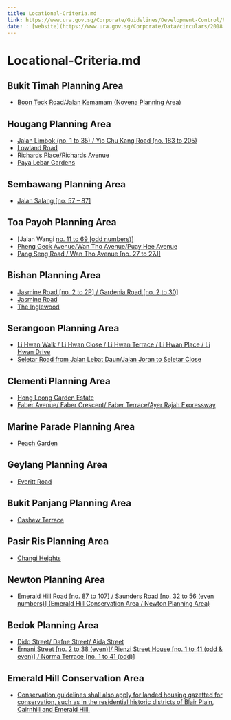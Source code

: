 ```yaml
---
title: Locational-Criteria.md
link: https://www.ura.gov.sg/Corporate/Guidelines/Development-Control/Residential/Terrace/Locational-Criteria
date: : [website](https://www.ura.gov.sg/Corporate/Data/circulars/2018
---
```


# Locational-Criteria.md

## Bukit Timah Planning Area
- [Boon Teck Road/Jalan Kemamam (Novena Planning Area)](https://www.ura.gov.sg/-/media/Corporate/Guidelines/Development-control/Street-Block-Plans/Boon-Teck-Road_Jalan-Kemamam.pdf)

## Hougang Planning Area
- [Jalan Limbok (no. 1 to 35) / Yio Chu Kang Road (no. 183 to 205)](https://www.ura.gov.sg/-/media/Corporate/Guidelines/Development-control/Street-Block-Plans/Jalan-Limbok-Yio-Chu-Kang-Road.pdf)
- [Lowland Road](https://www.ura.gov.sg/-/media/Corporate/Guidelines/Development-control/Street-Block-Plans/Lowland-Road.pdf)
- [Richards Place/Richards Avenue](https://www.ura.gov.sg/-/media/Corporate/Guidelines/Development-control/Street-Block-Plans/Richards-Place_Richards-Avenue.pdf)
- [Paya Lebar Gardens](https://www.ura.gov.sg/-/media/Corporate/Guidelines/Development-control/Street-Block-Plans/Paya-Lebar-Gardens.pdf)

## Sembawang Planning Area
- [Jalan Salang [no. 57 – 87]](https://www.ura.gov.sg/-/media/Corporate/Guidelines/Development-control/Street-Block-Plans/Jalan-Salang.pdf)

## Toa Payoh Planning Area
- [Jalan Wangi [no. 11 to 69 [odd numbers)]](https://www.ura.gov.sg/-/media/Corporate/Guidelines/Development-control/Street-Block-Plans/Jalan-Wangi.pdf)
- [Pheng Geck Avenue/Wan Tho Avenue/Puay Hee Avenue](https://www.ura.gov.sg/-/media/Corporate/Guidelines/Development-control/Street-Block-Plans/Pheng-Geck-Avenue_Wan-Tho-Avenue_Puay-Hee-Avenue.pdf)
- [Pang Seng Road / Wan Tho Avenue [no. 27 to 27J]](https://www.ura.gov.sg/-/media/Corporate/Guidelines/Development-control/Street-Block-Plans/Pang-Seng-Road-Wan-Tho-Avenue.pdf)

## Bishan Planning Area
- [Jasmine Road [no. 2 to 2P] / Gardenia Road [no. 2 to 30]](https://www.ura.gov.sg/-/media/Corporate/Guidelines/Development-control/Street-Block-Plans/Jasmine-Road-Gardenia-Road.pdf)
- [Jasmine Road](https://www.ura.gov.sg/-/media/Corporate/Guidelines/Development-control/Street-Block-Plans/Jasmine-Road.pdf)
- [The Inglewood](https://www.ura.gov.sg/Corporate/Data/circulars/2019/Jul/dc19-13)

## Serangoon Planning Area
- [Li Hwan Walk / Li Hwan Close / Li Hwan Terrace / Li Hwan Place / Li Hwan Drive](https://www.ura.gov.sg/-/media/Corporate/Guidelines/Development-control/Street-Block-Plans/Along-Li-Hwan-Walk-Li-Hwan-Close-Li-Hwan-Terrace-Li-Hwan-Place--Li-Hwan-Drive.pdf)
- [Seletar Road from Jalan Lebat Daun/Jalan Joran to Seletar Close](https://www.ura.gov.sg/-/media/Corporate/Guidelines/Development-control/Street-Block-Plans/Along-Seletar-Road-from-Jalan-Lebat-Daun_Jalan-Joran-to-Seletar-Close.pdf)

## Clementi Planning Area
- [Hong Leong Garden Estate](https://www.ura.gov.sg/-/media/Corporate/Guidelines/Development-control/Street-Block-Plans/Hong-Leong-Garden-Estate.pdf)
- [Faber Avenue/ Faber Crescent/ Faber Terrace/Ayer Rajah Expressway](https://www.ura.gov.sg/-/media/Corporate/Guidelines/Development-control/Street-Block-Plans/Faber-Avenue_Faber-Crescent_Faber-Terrace_Ayer-Rajah-Expressway.pdf)

## Marine Parade Planning Area
- [Peach Garden](https://www.ura.gov.sg/-/media/Corporate/Guidelines/Development-control/Street-Block-Plans/Peach-Garden.pdf)

## Geylang Planning Area
- [Everitt Road](https://www.ura.gov.sg/-/media/Corporate/Guidelines/Development-control/Street-Block-Plans/Everitt-Road.pdf)

## Bukit Panjang Planning Area
- [Cashew Terrace](https://www.ura.gov.sg/-/media/Corporate/Guidelines/Development-control/Street-Block-Plans/Cashew-Terrace.pdf)

## Pasir Ris Planning Area
- [Changi Heights](https://www.ura.gov.sg/-/media/Corporate/Guidelines/Development-control/Street-Block-Plans/Changi-Heights.pdf)

## Newton Planning Area
- [Emerald Hill Road [no. 87 to 107] / Saunders Road [no. 32 to 56 (even numbers)] (Emerald Hill Conservation Area / Newton Planning Area)](https://www.ura.gov.sg/-/media/Corporate/Guidelines/Development-control/Street-Block-Plans/Emerald-Hill-Road-Saunders-Road.pdf)

## Bedok Planning Area
- [Dido Street/ Dafne Street/ Aida Street](https://www.ura.gov.sg/-/media/Corporate/Guidelines/Development-control/Street-Block-Plans/Dido-Street-Dafne-Street-Aida-Street.pdf)
- [Ernani Street [no. 2 to 38 (even)]/ Rienzi Street House [no. 1 to 41 (odd & even)] / Norma Terrace [no. 1 to 41 (odd)]](https://www.ura.gov.sg/-/media/Corporate/Guidelines/Development-control/Street-Block-Plans/Ernani-Street-Rienzi-Street.pdf)

## Emerald Hill Conservation Area
- [Conservation guidelines shall also apply for landed housing gazetted for conservation, such as in the residential historic districts of Blair Plain, Cairnhill and Emerald Hill.](https://www.ura.gov.sg/-/media/Corporate/Guidelines/Development-control/Street-Block-Plans/Conservation-Guidelines.pdf)


